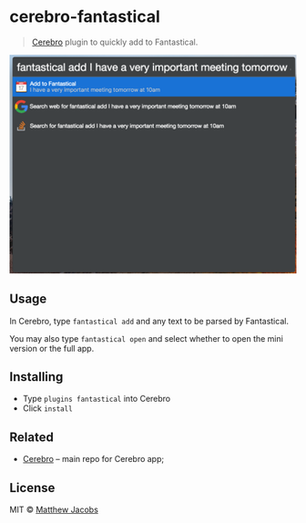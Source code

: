# cerebro-fantastical

> [Cerebro](https://cerebroapp.com) plugin to quickly add to Fantastical.

![](screenshot.png)

## Usage

In Cerebro, type `fantastical add` and any text to be parsed by Fantastical.

You may also type `fantastical open` and select whether to open the mini version or the full app.

## Installing

- Type `plugins fantastical` into Cerebro
- Click `install`

## Related

- [Cerebro](http://github.com/KELiON/cerebro) – main repo for Cerebro app;

## License

MIT © [Matthew Jacobs](https://www.matthewjacobs.io)
